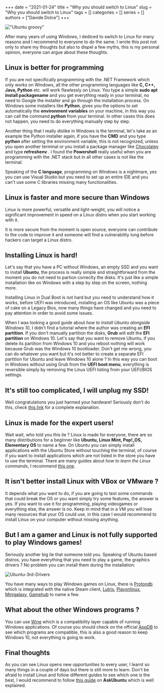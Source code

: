 +++ 
date = "2021-01-24"
title = "Why you should switch to Linux"
slug = "Why you should switch to Linux"
tags = []
categories = []
series = []
authors = ["Davide Dolce"]
+++

!["Ubuntu groovy"](/images/posts/why-you-should-switch-to-linux/Ubuntu-Groovy-Desktop.png)

After many years of using Windows, I dediced to switch to Linux for many reasons and I recommend to everyone to do the same. I wrote this post not only to share my thoughts but also to dispel a few myths, this is my personal opinion, everyone can argue about these thoughts.

## Linux is better for programming

If you are not specifically programming with the .NET Framework which only works on Windows, all the other programming languages like **C, C++, Java, Python** etc. will work flawlessly on Linux. You type a simple **sudo apt install packagename** and you get everything ready in your terminal, no need to Google the installer and go through the installation process. On Windows some installers like **Python**, gives you the options to set automatically the **environment variables** on your machine, in this way you can call the command **python** from your terminal. In other cases this does not happen, you need to do everything manually step by step.

Another thing that I really dislike in Windows is the terminal, let's take as an example the Python installer again, if you have the **CMD** and you type **python** after setting the environment variable, this is not recognized, unless you open another terminal or you install a package manager like [Chocolatey](https://github.com/chocolatey/choco) and type **refreshenv** . I found the **Powershell** really useful when you are programming with the .NET stack but in all other cases is not like the terminal.

Speaking of the **C language**, programming on Windows is a nightmare, yes you can use Visual Studio but you need to set up an entire IDE and you can't use some C libraries missing many functionalities.

## Linux is faster and more secure than Windows

Linux is more powerful, versatile and light-weight, you will notice a significant improvement in speed on a Linux distro when you start working with it.

It is more secure from the moment is open source, everyone can contribute to the code to improve it and someone will find a vulnerability long before hackers can target a Linux distro.

## Installing Linux is hard!

Let's say that you have a PC without Windows, an empty SSD and you want to install **Ubuntu**, the process is really simple and straightforward from the moment you do not need to partion correclty the disks. It's just like a simple installation like on Windows with a step by step on the screen, nothing more.

Installing Linux in Dual Boot is not hard but you need to understand how it works, before UEFI was introduced, installing an OS like Ubuntu was a piece of cake on a Legacy Bios, now many things have changed and you need to pay attention in order to avoid some issues.

When I was looking a good guide about _how to install Ubuntu alongside Windows 10_, I didn't find a tutorial where the author was creating an **EFI partition**. If you don't manually partition the disks, **Grub** will edit the **EFI partition** on Windows 10. Let's say that you want to remove Ubuntu, if you delete its partition from Windows 10 and you reboot nothing will work because Grub was the Windows 10 bootloader. Don't get me wrong, you can do whatever you want but it's not better to create a separate EFI partition for Ubuntu and leave Windows 10 alone ? In this way you can boot in Windows without using Grub from the **UEFI boot menu**, everything is reversible simply by removing the Linux UEFI listing from your UEFI/BIOS settings.

## It's still too complicated, I will unplug my SSD! 

Well congratulations you just harmed your hardware! Seriously don't do this, check [this link](https://askubuntu.com/questions/1033497/dual-boot-windows-10-and-linux-ubuntu-on-separate-ssd/1126970#1126970) for a complete explanation.

## Linux is made for the expert users!

Wait wait, who told you this lie ? Linux is made for everyone, there are so many distributions for a beginner like **Ubuntu, Linux Mint, Pop!_OS, Elementary OS** to name a few. On Ubuntu you can simply install applications with the Ubuntu Store without touching the terminal, of course if you want to install applications which are not listed in the store you have to use the terminal. There are many guides about _how to learn the Linux commands_, I recommend [this one](https://ubuntu.com/tutorials/command-line-for-beginners#1-overview).

## It isn't better install Linux with VBox or VMware ?

It depends what you want to do, if you are going to test some commands that could break the OS or you want simply try some features, the answer is yes. If you want to use it for programming, playing videogames or everything else, the answer is no. Keep in mind that in a VM you will lose many resources that your OS could use, in this case I would recommend to install Linux on your computer without missing anything.

## But I am a gamer and Linux is not fully supported to play Windows games!

Seriously another big lie that someone told you. Speaking of Ubuntu based distros, you have everything that you need to play a game, the graphics drivers ? No problem you can install them during the installation:

![Ubuntu-3rd-Drivers](/images/posts/why-you-should-switch-to-linux/Ubuntu-3rd-Drivers.PNG)

You have many ways to play Windows games on Linux, there is [Protondb](https://www.protondb.com/) which is integrated with the native Steam client, [Lutris](https://lutris.net/), [Playonlinux](https://www.playonlinux.com/en/), [Minigalaxy](https://github.com/sharkwouter/minigalaxy), [Gamehub](https://tkashkin.tk/projects/gamehub/) to name a few.

## What about the other Windows programs ?

You can use [Wine](https://www.winehq.org/) which is a compatibility layer capable of running Windows applications. Of course you should check on the official [AppDB](https://appdb.winehq.org/) to see which programs are compatible, this is also a good reason to keep Windows 10, not everything is going to work.

## Final thoughts

As you can see Linux opens new opportunities to every user, I learnt so many things in a couple of days but there is still more to learn. Don't be afraid to install Linux and follow different guides to see which one is the best, I would recommend to follow [this guide](https://askubuntu.com/questions/726972/dual-boot-windows-10-and-linux-ubuntu-on-separate-hard-drives?answertab=votes#tab-top) on **AskUbuntu** which is well explained.